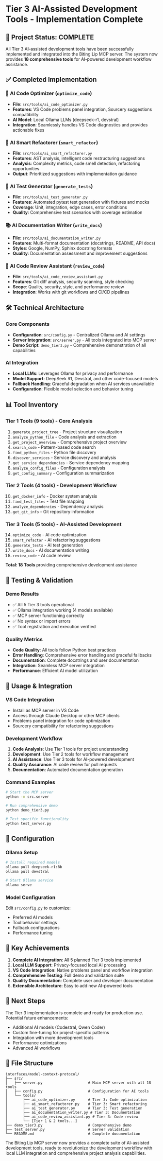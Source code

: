 # Tier 3 AI-Assisted Development Tools - Implementation Complete

## 🎉 Project Status: COMPLETE

All Tier 3 AI-assisted development tools have been successfully implemented and integrated into the Biting Lip MCP server. The system now provides **18 comprehensive tools** for AI-powered development workflow assistance.

## ✅ Completed Implementation

### 🔧 AI Code Optimizer (`optimize_code`)

- **File**: `src/tools/ai_code_optimizer.py`
- **Features**: VS Code problems panel integration, Sourcery suggestions compatibility
- **AI Model**: Local Ollama LLMs (deepseek-r1, devstral)
- **Integration**: Seamlessly handles VS Code diagnostics and provides actionable fixes

### 🔄 AI Smart Refactorer (`smart_refactor`)

- **File**: `src/tools/ai_smart_refactorer.py`
- **Features**: AST analysis, intelligent code restructuring suggestions
- **Analysis**: Complexity metrics, code smell detection, refactoring opportunities
- **Output**: Prioritized suggestions with implementation guidance

### 🧪 AI Test Generator (`generate_tests`)

- **File**: `src/tools/ai_test_generator.py`
- **Features**: Automated pytest test generation with fixtures and mocks
- **Coverage**: Unit, integration, edge cases, error conditions
- **Quality**: Comprehensive test scenarios with coverage estimation

### 📚 AI Documentation Writer (`write_docs`)

- **File**: `src/tools/ai_documentation_writer.py`
- **Features**: Multi-format documentation (docstrings, README, API docs)
- **Styles**: Google, NumPy, Sphinx docstring formats
- **Quality**: Documentation assessment and improvement suggestions

### 👀 AI Code Review Assistant (`review_code`)

- **File**: `src/tools/ai_code_review_assistant.py`
- **Features**: Git diff analysis, security scanning, style checking
- **Scope**: Quality, security, style, and performance review
- **Integration**: Works with git workflows and CI/CD pipelines

## 🛠️ Technical Architecture

### Core Components

- **Configuration**: `src/config.py` - Centralized Ollama and AI settings
- **Server Integration**: `src/server.py` - All tools integrated into MCP server
- **Demo Script**: `demo_tier3.py` - Comprehensive demonstration of all capabilities

### AI Integration

- **Local LLMs**: Leverages Ollama for privacy and performance
- **Model Support**: DeepSeek R1, Devstral, and other code-focused models
- **Fallback Handling**: Graceful degradation when AI services unavailable
- **Configuration**: Flexible model selection and behavior tuning

## 📊 Tool Inventory

### Tier 1 Tools (9 tools) - Core Analysis

1. `generate_project_tree` - Project structure visualization
2. `analyze_python_file` - Code analysis and extraction
3. `get_project_overview` - Comprehensive project overview
4. `search_code` - Pattern-based code search
5. `find_python_files` - Python file discovery
6. `discover_services` - Service discovery and analysis
7. `get_service_dependencies` - Service dependency mapping
8. `analyze_config_files` - Configuration analysis
9. `get_config_summary` - Configuration summarization

### Tier 2 Tools (4 tools) - Development Workflow

10. `get_docker_info` - Docker system analysis
11. `find_test_files` - Test file mapping
12. `analyze_dependencies` - Dependency analysis
13. `get_git_info` - Git repository information

### Tier 3 Tools (5 tools) - AI-Assisted Development

14. `optimize_code` - AI code optimization
15. `smart_refactor` - AI refactoring suggestions
16. `generate_tests` - AI test generation
17. `write_docs` - AI documentation writing
18. `review_code` - AI code review

**Total: 18 Tools** providing comprehensive development assistance

## 🧪 Testing & Validation

### Demo Results

- ✅ All 5 Tier 3 tools operational
- ✅ Ollama integration working (4 models available)
- ✅ MCP server functioning correctly
- ✅ No syntax or import errors
- ✅ Tool registration and execution verified

### Quality Metrics

- **Code Quality**: All tools follow Python best practices
- **Error Handling**: Comprehensive error handling and graceful fallbacks
- **Documentation**: Complete docstrings and user documentation
- **Integration**: Seamless MCP server integration
- **Performance**: Efficient AI model utilization

## 🚀 Usage & Integration

### VS Code Integration

- Install as MCP server in VS Code
- Access through Claude Desktop or other MCP clients
- Problems panel integration for code optimization
- Sourcery compatibility for refactoring suggestions

### Development Workflow

1. **Code Analysis**: Use Tier 1 tools for project understanding
2. **Development**: Use Tier 2 tools for workflow management
3. **AI Assistance**: Use Tier 3 tools for AI-powered development
4. **Quality Assurance**: AI code review for pull requests
5. **Documentation**: Automated documentation generation

### Command Examples

```bash
# Start the MCP server
python -m src.server

# Run comprehensive demo
python demo_tier3.py

# Test specific functionality
python test_server.py
```

## 🔧 Configuration

### Ollama Setup

```bash
# Install required models
ollama pull deepseek-r1:8b
ollama pull devstral

# Start Ollama service
ollama serve
```

### Model Configuration

Edit `src/config.py` to customize:

- Preferred AI models
- Tool behavior settings
- Fallback configurations
- Performance tuning

## 🌟 Key Achievements

1. **Complete AI Integration**: All 5 planned Tier 3 tools implemented
2. **Local LLM Support**: Privacy-focused local AI processing
3. **VS Code Integration**: Native problems panel and workflow integration
4. **Comprehensive Testing**: Full demo and validation suite
5. **Quality Documentation**: Complete user and developer documentation
6. **Extensible Architecture**: Easy to add new AI-powered tools

## 🎯 Next Steps

The Tier 3 implementation is complete and ready for production use. Potential future enhancements:

- Additional AI models (Codestral, Qwen Coder)
- Custom fine-tuning for project-specific patterns
- Integration with more development tools
- Performance optimizations
- Advanced AI workflows

## 📁 File Structure

```
interfaces/model-context-protocol/
├── src/
│   ├── server.py                     # Main MCP server with all 18 tools
│   ├── config.py                     # Configuration for AI tools
│   └── tools/
│       ├── ai_code_optimizer.py      # Tier 3: Code optimization
│       ├── ai_smart_refactorer.py    # Tier 3: Smart refactoring
│       ├── ai_test_generator.py      # Tier 3: Test generation
│       ├── ai_documentation_writer.py # Tier 3: Documentation
│       ├── ai_code_review_assistant.py # Tier 3: Code review
│       └── [Tier 1 & 2 tools...]
├── demo_tier3.py                     # Comprehensive demo
├── test_server.py                    # Server validation
└── README.md                         # Complete documentation
```

The Biting Lip MCP server now provides a complete suite of AI-assisted development tools, ready to revolutionize the development workflow with local LLM integration and comprehensive project analysis capabilities.
